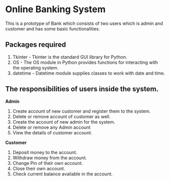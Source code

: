 # Online Banking System

This is a prototype of Bank which consists of two users which is admin and customer and has some basic functionalities.

## Packages required
1. Tkinter - Tkinter is the standard GUI library for Python.
2. OS - The OS module in Python provides functions for interacting with the operating system.
3. datetime - Datetime module supplies classes to work with date and time.

## The responsibilities of users inside the system.


**Admin**

1. Create account of new customer and register them to the system.
2. Delete or remove account of customer as well.
3. Create the account of new admin for the system.
4. Delete or remove any Admin account
5. View the details of customer account.

**Customer**

1. Deposit money to the account.
2. Withdraw money from the account.
3. Change Pin of their own account.
4. Close their own account.
5. Check current balance available in the account.



